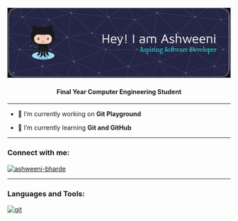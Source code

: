 ![Profile Header](https://github.com/ashweeni-b/ashweeni-b/blob/main/header.png)

<h4 align="center">Final Year Computer Engineering Student </h4> 

___

- 🔭 I’m currently working on **Git Playground**

- 🌱 I’m currently learning **Git and GitHub**
___

<h3 align="left">Connect with me:</h3>
<p align="left">
<a href="https://linkedin.com/in/ashweeni-bharde" target="blank"><img align="center" src="https://raw.githubusercontent.com/rahuldkjain/github-profile-readme-generator/master/src/images/icons/Social/linked-in-alt.svg" alt="ashweeni-bharde" height="30" width="40" /></a>
</p>

___

<h3 align="left">Languages and Tools:</h3>
<p align="left"> <a href="https://git-scm.com/" target="_blank" rel="noreferrer"> <img src="https://www.vectorlogo.zone/logos/git-scm/git-scm-icon.svg" alt="git" width="40" height="40"/> </a> </p>
